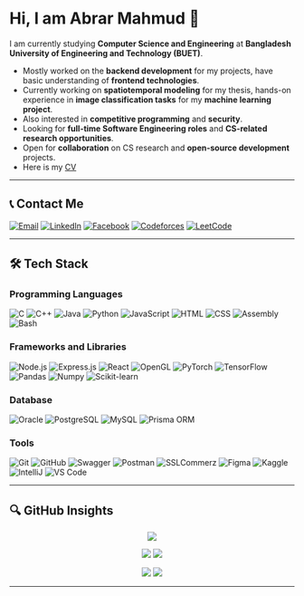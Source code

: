 # Hi, I am Abrar Mahmud 👋

I am currently studying **Computer Science and Engineering** at **Bangladesh University of Engineering and Technology (BUET)**. 
  - Mostly worked on the **backend development** for my projects, have basic understanding of **frontend technologies**.
  - Currently working on **spatiotemporal modeling** for my thesis, hands-on experience in **image classification tasks** for my **machine learning project**.
  - Also interested in **competitive programming** and **security**.
  - Looking for **full-time Software Engineering roles** and **CS-related research opportunities**.
  - Open for **collaboration** on CS research and **open-source development** projects.
  - Here is my [CV](Abrar_Mahmud_Final_CV.pdf)
---

## 📞 Contact Me

<div align="left">
  <a href="mailto:piyal.abrarmahmud@gmail.com" target="_blank"><img src="https://img.icons8.com/color/48/000000/gmail.png" alt="Email"></a>
  <a href="https://www.linkedin.com/in/abrar-mahmud-1596621b2/" target="_blank"><img src="https://img.icons8.com/color/48/000000/linkedin.png" alt="LinkedIn"></a>
  <a href="https://www.facebook.com/abrar.mahmud.939350/" target="_blank"><img src="https://img.icons8.com/color/48/000000/facebook-new.png" alt="Facebook"></a>
  <a href="https://codeforces.com/profile/Ferb97" target="_blank"><img src="https://img.icons8.com/external-tal-revivo-shadow-tal-revivo/48/000000/external-codeforces-programming-competitions-and-contests-programming-community-logo-shadow-tal-revivo.png" alt="Codeforces"></a>
  <a href="https://leetcode.com/u/Ferb97/" target="_blank"><img src="https://img.icons8.com/external-tal-revivo-shadow-tal-revivo/48/000000/external-level-up-your-coding-skills-and-quickly-land-a-job-logo-shadow-tal-revivo.png" alt="LeetCode"></a>
</div>

---

## 🛠️ Tech Stack

### Programming Languages
![C](https://img.shields.io/badge/C-00599C?style=flat&logo=c&logoColor=white)
![C++](https://img.shields.io/badge/C++-00599C?style=flat&logo=c%2B%2B&logoColor=white)
![Java](https://img.shields.io/badge/Java-ED8B00?style=flat&logo=java&logoColor=white)
![Python](https://img.shields.io/badge/Python-3776AB?style=flat&logo=python&logoColor=white)
![JavaScript](https://img.shields.io/badge/JavaScript-F7DF1E?style=flat&logo=javascript&logoColor=black)
![HTML](https://img.shields.io/badge/HTML-E34F26?style=flat&logo=html5&logoColor=white)
![CSS](https://img.shields.io/badge/CSS-1572B6?style=flat&logo=css3&logoColor=white)
![Assembly](https://img.shields.io/badge/Assembly-6E6E6E?style=flat&logo=assembly&logoColor=white)
![Bash](https://img.shields.io/badge/Bash-4EAA25?style=flat&logo=gnubash&logoColor=white)


### Frameworks and Libraries
![Node.js](https://img.shields.io/badge/Node.js-339933?style=flat&logo=node.js&logoColor=white)
![Express.js](https://img.shields.io/badge/Express.js-000000?style=flat&logo=express&logoColor=white)
![React](https://img.shields.io/badge/React-61DAFB?style=flat&logo=react&logoColor=black)
![OpenGL](https://img.shields.io/badge/OpenGL-1C1C1C?style=flat&logo=opengl&logoColor=white)
![PyTorch](https://img.shields.io/badge/PyTorch-EE4C2C?style=flat&logo=pytorch&logoColor=white)
![TensorFlow](https://img.shields.io/badge/TensorFlow-FF6F00?style=flat&logo=tensorflow&logoColor=white)
![Pandas](https://img.shields.io/badge/Pandas-150458?style=flat&logo=pandas&logoColor=white)
![Numpy](https://img.shields.io/badge/NumPy-013243?style=flat&logo=numpy&logoColor=white)
![Scikit-learn](https://img.shields.io/badge/Scikit--learn-F7931E?style=flat&logo=scikit-learn&logoColor=white)


### Database
![Oracle](https://img.shields.io/badge/Oracle-F80000?style=flat&logo=oracle&logoColor=white)
![PostgreSQL](https://img.shields.io/badge/PostgreSQL-336791?style=flat&logo=postgresql&logoColor=white)
![MySQL](https://img.shields.io/badge/MySQL-4479A1?style=flat&logo=mysql&logoColor=white)
![Prisma ORM](https://img.shields.io/badge/Prisma-2D3748?style=flat&logo=prisma&logoColor=white)

### Tools
![Git](https://img.shields.io/badge/Git-F05032?style=flat&logo=git&logoColor=white)
![GitHub](https://img.shields.io/badge/GitHub-181717?style=flat&logo=github&logoColor=white)
![Swagger](https://img.shields.io/badge/Swagger-85B2B8?style=flat&logo=swagger&logoColor=white)
![Postman](https://img.shields.io/badge/Postman-FF6C37?style=flat&logo=postman&logoColor=white)
![SSLCommerz](https://img.shields.io/badge/SSLCommerz-1B3A4A?style=flat&logo=sslcommerz&logoColor=white)
![Figma](https://img.shields.io/badge/Figma-F24E1E?style=flat&logo=figma&logoColor=white)
![Kaggle](https://img.shields.io/badge/Kaggle-20BEFF?style=flat&logo=kaggle&logoColor=white)
![IntelliJ](https://img.shields.io/badge/IntelliJ_IDEA-000000?style=flat&logo=intellij-idea&logoColor=white)
![VS Code](https://img.shields.io/badge/VS_Code-007ACC?style=flat&logo=visual-studio-code&logoColor=white)

---

## 🔍 GitHub Insights

<div align="center">

![](http://github-profile-summary-cards.vercel.app/api/cards/profile-details?username=ferb97&theme=algolia)

![](http://github-profile-summary-cards.vercel.app/api/cards/repos-per-language?username=ferb97&theme=algolia) ![](http://github-profile-summary-cards.vercel.app/api/cards/most-commit-language?username=ferb97&theme=algolia)

![](http://github-profile-summary-cards.vercel.app/api/cards/stats?username=ferb97&theme=algolia) ![](http://github-profile-summary-cards.vercel.app/api/cards/productive-time?username=ferb97&theme=algolia&utcOffset=8)

</div>

---
